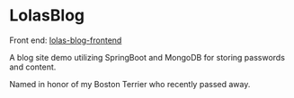 # LolasBlog
Front end: [lolas-blog-frontend](https://www.github.com/npavlicek/lolas-blog-frontend)

A blog site demo utilizing SpringBoot and MongoDB for storing passwords and content.

Named in honor of my Boston Terrier who recently passed away. 
